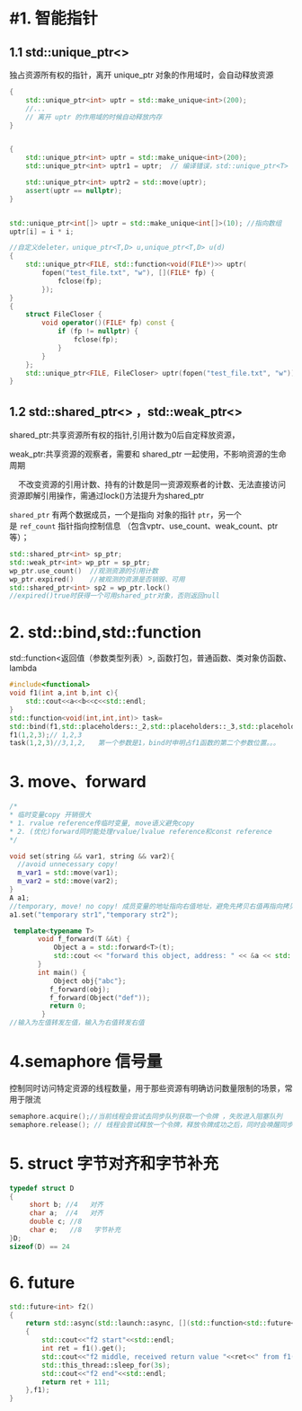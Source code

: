 # #1. 智能指针

## 1.1 std::unique_ptr<>

独占资源所有权的指针，离开 unique_ptr 对象的作用域时，会自动释放资源

```cpp
{
    std::unique_ptr<int> uptr = std::make_unique<int>(200);
    //...
    // 离开 uptr 的作用域的时候自动释放内存
}


{
    std::unique_ptr<int> uptr = std::make_unique<int>(200);
    std::unique_ptr<int> uptr1 = uptr;  // 编译错误，std::unique_ptr<T> 是 move-only 的

    std::unique_ptr<int> uptr2 = std::move(uptr);
    assert(uptr == nullptr);
}


std::unique_ptr<int[]> uptr = std::make_unique<int[]>(10); //指向数组 
uptr[i] = i * i;

//自定义deleter，unique_ptr<T,D> u,unique_ptr<T,D> u(d)
{
    std::unique_ptr<FILE, std::function<void(FILE*)>> uptr(
        fopen("test_file.txt", "w"), [](FILE* fp) {
            fclose(fp);
        });
}
{
    struct FileCloser {
        void operator()(FILE* fp) const {
            if (fp != nullptr) {
                fclose(fp);
            }
        }   
    };  
    std::unique_ptr<FILE, FileCloser> uptr(fopen("test_file.txt", "w"));
}
```

## 1.2 std::shared_ptr<> ，std::weak_ptr<>

 shared_ptr:共享资源所有权的指针,引用计数为0后自定释放资源，

weak_ptr:共享资源的观察者，需要和 shared_ptr 一起使用，不影响资源的生命周期

    不改变资源的引用计数、持有的计数是同一资源观察者的计数、无法直接访问资源即解引用操作，需通过lock()方法提升为shared_ptr

`shared_ptr` 有两个数据成员，一个是指向 对象的指针 `ptr`，另一个是 `ref_count` 指针指向控制信息 （包含vptr、use_count、weak_count、ptr等）；

```cpp
std::shared_ptr<int> sp_ptr;
std::weak_ptr<int> wp_ptr = sp_ptr;
wp_ptr.use_count()  //观测资源的引用计数
wp_ptr.expired()    //被观测的资源是否销毁、可用
std::shared_ptr<int> sp2 = wp_ptr.lock()  
//expired()true时获得一个可用shared_ptr对象，否则返回null
```

# 2.  std::bind,std::function

std::function<返回值（参数类型列表）>, 函数打包，普通函数、类对象仿函数、lambda

```cpp
#include<functional>
void f1(int a,int b,int c){
    std::cout<<a<<b<<c<<std::endl;
}
std::function<void(int,int,int)> task= 
std::bind(f1,std::placeholders::_2,std::placeholders::_3,std::placeholders::_1);
f1(1,2,3);// 1,2,3
task(1,2,3)//3,1,2,   第一个参数是1，bind时申明占f1函数的第二个参数位置。。。
```

# 3. move、forward

```cpp
/*
* 临时变量copy 开销很大
* 1. rvalue reference传临时变量, move语义避免copy
* 2. (优化)forward同时能处理rvalue/lvalue reference和const reference
*/

void set(string && var1, string && var2){
  //avoid unnecessary copy!
  m_var1 = std::move(var1);  
  m_var2 = std::move(var2);
}
A a1;
//temporary, move! no copy! 成员变量的地址指向右值地址，避免先拷贝右值再指向拷贝后的地址
a1.set("temporary str1","temporary str2");

 template<typename T>
       void f_forward(T &&t) {
           Object a = std::forward<T>(t);
           std::cout << "forward this object, address: " << &a << std::endl;
       }
       int main() {
           Object obj{"abc"};
          f_forward(obj);
          f_forward(Object("def"));
          return 0;
        }
//输入为左值转发左值，输入为右值转发右值
```

# 4.semaphore 信号量

控制同时访问特定资源的线程数量，用于那些资源有明确访问数量限制的场景，常用于限流

```cpp
semaphore.acquire();//当前线程会尝试去同步队列获取一个令牌 ，失败进入阻塞队列
semaphore.release(); // 线程会尝试释放一个令牌，释放令牌成功之后，同时会唤醒同步队列中的一个线程
```

# 5. struct 字节对齐和字节补充

```c
typedef struct D
{
     short b; //4   对齐
     char a;  //4   对齐
     double c; //8
     char e;   //8   字节补充
}D;
sizeof(D) == 24 
```

# 6. future

```cpp
std::future<int> f2()
{
    return std::async(std::launch::async, [](std::function<std::future<int>(void)> previous)->int
    {
        std::cout<<"f2 start"<<std::endl;
        int ret = f1().get();
        std::cout<<"f2 middle, received return value "<<ret<<" from f1()"<<std::endl;
        std::this_thread::sleep_for(3s);
        std::cout<<"f2 end"<<std::endl;
        return ret + 111;
    },f1);
}
```
